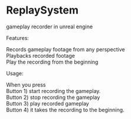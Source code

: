# ReplaySystem
 gameplay recorder in unreal engine

Features: <br /> 

Records gameplay footage from any perspective <br /> 
Playbacks recorded footage <br /> 
Play the recording from the beginning <br /> 

Usage: <br /> 

When you press <br /> 
Button 1) start recording the gameplay.  <br /> 
Button 2) stop recording the gameplay <br /> 
Button 3) play recorded gameplay <br /> 
Button 4) it takes the recording to the beginning. <br /> 

